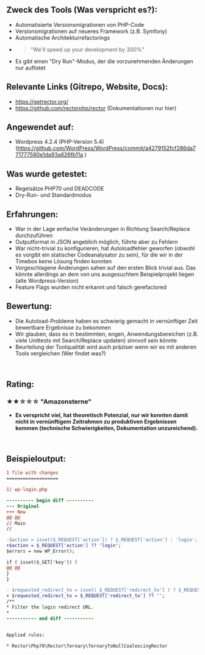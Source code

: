 <h2>Zweck des Tools (Was verspricht es?):</h2>
<ul>
  <li>Automatisierte Versionsmigrationen von PHP-Code</li>
  <li>Versionsmigrationen auf neueres Framework (z.B. Symfony)</li>
  <li>Automatische Architekturrefactorings</li>
  <li>
    <blockquote>"We'll speed up your development by 300%"</blockquote>
  </li>
  <li>Es gibt einen "Dry Run"-Modus, der die vorzunehmenden Änderungen nur auflistet</li>
</ul>
<h2>Relevante Links (Gitrepo, Website, Docs):</h2>
<ul>
  <li>
    <a href="https://getrector.org/">https://getrector.org/</a>
  </li>
  <li>
    <a href="https://github.com/rectorphp/rector">https://github.com/rectorphp/rector</a> (Dokumentationen nur hier)</li>
</ul>
<h2>Angewendet auf:</h2>
<ul>
  <li>Wordpress 4.2.4 (PHP-Version 5.4) (<a href="https://github.com/WordPress/WordPress/commit/a4279152fcf286da771777580e1da93a626fb11a">https://github.com/WordPress/WordPress/commit/a4279152fcf286da771777580e1da93a626fb11a</a>
    <span>)</span>
  </li>
</ul>
<h2>Was wurde getestet:</h2>
<ul>
  <li>Regelsätze PHP70 und DEADCODE</li>
  <li>Dry-Run- und Standardmodus</li>
</ul>
<h2>Erfahrungen:</h2>
<ul>
  <li>War in der Lage einfache Veränderungen in Richtung Search/Replace durchzuführen</li>
  <li>Outputformat in JSON angeblich möglich, führte aber zu Fehlern</li>
  <li>War nicht-trivial zu konfigurieren, hat Autoloadfehler geworfen (obwohl es vorgibt ein statischer Codeanalysator zu sein), für die wir in der Timebox keine Lösung finden konnten</li>
  <li>Vorgeschlagene Änderungen sahen auf den ersten Blick trivial aus. Das könnte allerdings an dem von uns ausgesuchtem Beispielprojekt liegen (alte Wordpress-Version)</li>
  <li>Feature Flags wurden nicht erkannt und falsch gerefactored</li>
</ul>
<h2>Bewertung:</h2>
<ul>
  <li>Die Autoload-Probleme haben es schwierig gemacht in vernünftiger Zeit bewertbare Ergebnisse zu bekommen</li>
  <li>Wir glauben, dass es in bestimmten, engen, Anwendungsbereichen (z.B. viele Unittests mit Search/Replace updaten) sinnvoll sein könnte</li>
  <li>Beurteilung der Toolqualität wird auch präziser wenn wir es mit anderen Tools vergleichen (Wer findet was?)</li>
</ul>
<p>
  <br/>
</p>
<h2>Rating:</h2>
<h3>
  <strong>★★☆☆☆ "Amazonsterne"<br/>
  </strong>
</h3>
<ul>
  <li>
    <strong>Es verspricht viel, hat theoretisch Potenzial, nur wir konnten damit nicht in vernünftigem Zeitrahmen zu produktiven Ergebnissen kommen (technische Schwierigkeiten, Dokumentation unzureichend).</strong>
  </li>
</ul>
<p>
  <br/>
</p>
<h2>Beispieloutput:</h2>

```diff
1 file with changes
===================

1) wp-login.php

---------- begin diff ----------
--- Original
+++ New
@@ @@
// Main
//

-$action = isset($_REQUEST['action']) ? $_REQUEST['action'] : 'login';
+$action = $_REQUEST['action'] ?? 'login';
$errors = new WP_Error();

if ( isset($_GET['key']) )
@@ @@
}
}

- $requested_redirect_to = isset( $_REQUEST['redirect_to'] ) ? $_REQUEST['redirect_to'] : '';
+ $requested_redirect_to = $_REQUEST['redirect_to'] ?? '';
/**
* Filter the login redirect URL.
*
----------- end diff -----------


Applied rules:

* Rector\Php70\Rector\Ternary\TernaryToNullCoalescingRector
```
